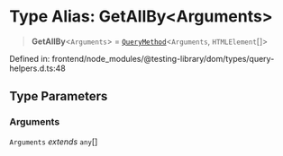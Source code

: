 # Type Alias: GetAllBy\<Arguments\>

> **GetAllBy**\<`Arguments`\> = [`QueryMethod`](QueryMethod.md)\<`Arguments`, `HTMLElement`[]\>

Defined in: frontend/node\_modules/@testing-library/dom/types/query-helpers.d.ts:48

## Type Parameters

### Arguments

`Arguments` *extends* `any`[]

